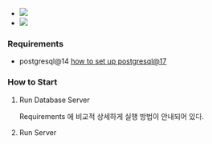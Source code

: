 
- <img src ="https://img.shields.io/badge/PostgreSQL-316192?style=for-the-badge&logo=postgresql&logoColor=white"/>
- <img src ="https://img.shields.io/badge/Go-00ADD8?style=for-the-badge&logo=go&logoColor=white"/>

### Requirements

- postgresql@14 [how to set up postgresql@17](./docs/postgresql.md)

### How to Start

1. Run Database Server

    Requirements 에 비교적 상세하게 실행 방법이 안내되어 있다.

2. Run Server
